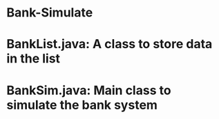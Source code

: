 # Bank-Simulate
# BankList.java: A class to store data in the list
# BankSim.java: Main class to simulate the bank system
